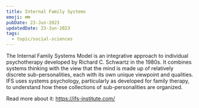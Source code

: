 ```yaml
---
title: Internal Family Systems
emoji: 👪
pubDate: 23-Jun-2023
updatedDate: 23-Jun-2023
tags:
  - topic/social-sciences
---
```


The Internal Family Systems Model is an integrative approach to individual psychotherapy developed by Richard C. Schwartz in the 1980s. It combines systems thinking with the view that the mind is made up of relatively discrete sub-personalities, each with its own unique viewpoint and qualities. IFS uses systems psychology, particularly as developed for family therapy, to understand how these collections of sub-personalities are organized.

Read more about it: https://ifs-institute.com/